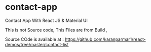 # contact-app
Contact App With React JS &amp; Material UI

This is not Source code,
This Files are from Build ,

Source COde is available at : https://github.com/karanparmar1/react-demos/tree/master/contact-list
